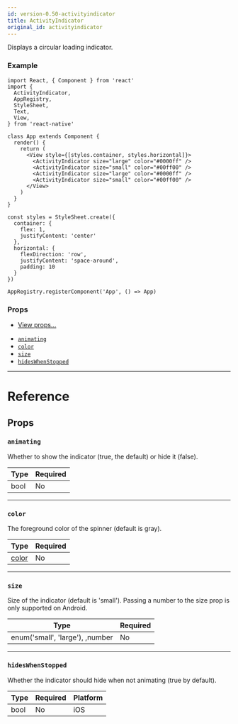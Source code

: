 ```yaml
---
id: version-0.50-activityindicator
title: ActivityIndicator
original_id: activityindicator
---
```


Displays a circular loading indicator.

### Example

```ReactNativeWebPlayer
import React, { Component } from 'react'
import {
  ActivityIndicator,
  AppRegistry,
  StyleSheet,
  Text,
  View,
} from 'react-native'

class App extends Component {
  render() {
    return (
      <View style={[styles.container, styles.horizontal]}>
        <ActivityIndicator size="large" color="#0000ff" />
        <ActivityIndicator size="small" color="#00ff00" />
        <ActivityIndicator size="large" color="#0000ff" />
        <ActivityIndicator size="small" color="#00ff00" />
      </View>
    )
  }
}

const styles = StyleSheet.create({
  container: {
    flex: 1,
    justifyContent: 'center'
  },
  horizontal: {
    flexDirection: 'row',
    justifyContent: 'space-around',
    padding: 10
  }
})

AppRegistry.registerComponent('App', () => App)
```

### Props

* [View props...](view.md#props)

- [`animating`](activityindicator.md#animating)
- [`color`](activityindicator.md#color)
- [`size`](activityindicator.md#size)
- [`hidesWhenStopped`](activityindicator.md#hideswhenstopped)

---

# Reference

## Props

### `animating`

Whether to show the indicator (true, the default) or hide it (false).

| Type | Required |
| ---- | -------- |
| bool | No       |

---

### `color`

The foreground color of the spinner (default is gray).

| Type               | Required |
| ------------------ | -------- |
| [color](colors.md) | No       |

---

### `size`

Size of the indicator (default is 'small'). Passing a number to the size prop is only supported on Android.

| Type                            | Required |
| ------------------------------- | -------- |
| enum('small', 'large'), ,number | No       |

---

### `hidesWhenStopped`

Whether the indicator should hide when not animating (true by default).

| Type | Required | Platform |
| ---- | -------- | -------- |
| bool | No       | iOS      |
